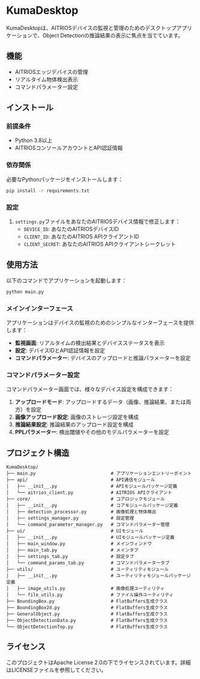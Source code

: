 # KumaDesktop

KumaDesktopは、AITRIOSデバイスの監視と管理のためのデスクトップアプリケーションで、Object Detectionの推論結果の表示に焦点を当てています。

## 機能

- AITRIOSエッジデバイスの管理
- リアルタイム物体検出表示
- コマンドパラメーター設定

## インストール

### 前提条件

- Python 3.8以上
- AITRIOSコンソールアカウントとAPI認証情報

### 依存関係

必要なPythonパッケージをインストールします：

```bash
pip install -r requirements.txt
```

### 設定

1. `settings.py`ファイルをあなたのAITRIOSデバイス情報で修正します：
   - `DEVICE_ID`: あなたのAITRIOSデバイスID
   - `CLIENT_ID`: あなたのAITRIOS APIクライアントID
   - `CLIENT_SECRET`: あなたのAITRIOS APIクライアントシークレット

## 使用方法

以下のコマンドでアプリケーションを起動します：

```bash
python main.py
```

### メインインターフェース

アプリケーションはデバイスの監視のためのシンプルなインターフェースを提供します：

- **監視画面**: リアルタイムの検出結果とデバイスステータスを表示
- **設定**: デバイスIDとAPI認証情報を設定
- **コマンドパラメーター**: デバイスのアップロードと推論パラメーターを設定

### コマンドパラメーター設定

コマンドパラメーター画面では、様々なデバイス設定を構成できます：

1. **アップロードモード**: アップロードするデータ（画像、推論結果、または両方）を設定
2. **画像アップロード設定**: 画像のストレージ設定を構成
3. **推論結果設定**: 推論結果のアップロード設定を構成
4. **PPLパラメーター**: 検出閾値やその他のモデルパラメーターを設定

## プロジェクト構造

```
KumaDesktop/
├── main.py                            # アプリケーションエントリーポイント
├── api/                               # API通信モジュール
│   ├── __init__.py                    # APIモジュールパッケージ定義
│   └── aitrios_client.py              # AITRIOS APIクライアント
├── core/                              # コアロジックモジュール
│   ├── __init__.py                    # コアモジュールパッケージ定義
│   ├── detection_processor.py         # 画像処理と物体検出
│   ├── settings_manager.py            # 設定管理
│   └── command_parameter_manager.py   # コマンドパラメーター管理
├── ui/                                # UIモジュール
│   ├── __init__.py                    # UIモジュールパッケージ定義
│   ├── main_window.py                 # メインウィンドウ
│   ├── main_tab.py                    # メインタブ
│   ├── settings_tab.py                # 設定タブ
│   └── command_params_tab.py          # コマンドパラメータータブ
├── utils/                             # ユーティリティモジュール
│   ├── __init__.py                    # ユーティリティモジュールパッケージ定義
│   ├── image_utils.py                 # 画像処理ユーティリティ
│   └── file_utils.py                  # ファイル操作ユーティリティ
├── BoundingBox.py                     # FlatBuffers生成クラス
├── BoundingBox2d.py                   # FlatBuffers生成クラス
├── GeneralObject.py                   # FlatBuffers生成クラス
├── ObjectDetectionData.py             # FlatBuffers生成クラス
└── ObjectDetectionTop.py              # FlatBuffers生成クラス
```

## ライセンス

このプロジェクトはApache License 2.0の下でライセンスされています。詳細はLICENSEファイルを参照してください。